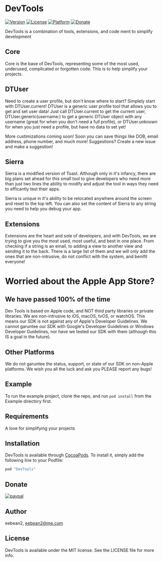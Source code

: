 # DevTools

[![Version](https://img.shields.io/cocoapods/v/DevTools.svg?style=flat)](http://cocoapods.org/pods/DevTools)
[![License](https://img.shields.io/cocoapods/l/DevTools.svg?style=flat)](http://cocoapods.org/pods/DevTools)
[![Platform](https://img.shields.io/cocoapods/p/DevTools.svg?style=flat)](http://cocoapods.org/pods/DevTools)
[![Donate](https://img.shields.io/badge/Donate-PayPal-green.svg)](https://www.paypal.com/cgi-bin/webscr?cmd=_s-xclick&hosted_button_id=AFQ67C767PDPL)

DevTools is a combination of tools, extensions, and code ment to simplify development

## Core

Core is the base of DevTools, representing some of the most used, underused, complicated or forgotten code. This is to help simplify your projects.

## DTUser

Need to create a user profile, but don't know where to start? Simplely start with DTUser.current! DTUser is a generic user profile tool that allows you to get and set user data! Just call DTUser.current to get the current user, DTUser.generic(username:) to get a generic DTUser object with any username (great for when you don't need a full profile), or DTUser.unknown for when you just need a profile, but have no data to set yet!

More custimizations coming soon! Soon you can save things like DOB, email address, phone number, and much more! Suggestions? Create a new issue and make a suggestion!

## Sierra

Sierra is a modified version of Toast. Although only in it's infancy, there are big plans set ahead for this small tool to give developers who need more than just two lines the ability to modify and adjust the tool in ways they need to efficantly test their apps.

Sierra is unique in it's ability to be relocated anywhere around the screen and reset to the top left. You can also set the content of Sierra to any string you need to help you debug your app.

## Extensions

Extensions are the heart and sole of developers, and with DevTools, we are trying to give you the most used, most useful, and best in one place. From checking if a string is an email, to adding a view to another view and sending it to the back. There is a large list of them and we will only add the ones that are non-intrusive, do not conflict with the system, and benifit everyone!

# Worried about the Apple App Store?

## We have passed 100% of the time

Dev Tools is based on Apple code, and NOT third party libraries or private libraries. We are non-intrusive to iOS, macOS, tvOS, or watchOS. This means our SDK is not against any of Apple's Developer Guidelines. We cannot garuntee our SDK with Google's Developer Guidelines or Windows Developer Guidelines, nor have we tested our SDK with them (although this IS a goal in the future).

## Other Platforms

We do not garuntee the status, support, or state of our SDK on non-Apple platforms. We wish you all the luck and ask you PLEASE report any bugs!

## Example

To run the example project, clone the repo, and run `pod install` from the Example directory first.

## Requirements

A love for simplifying your projects

## Installation

DevTools is available through [CocoaPods](http://cocoapods.org). To install
it, simply add the following line to your Podfile:

```ruby
pod "DevTools"
```

## Donate

[![paypal](https://www.paypalobjects.com/en_US/i/btn/btn_donateCC_LG.gif)](https://www.paypal.com/cgi-bin/webscr?cmd=_s-xclick&hosted_button_id=AFQ67C767PDPL)

## Author

eebean2, eebean2@me.com

## License

DevTools is available under the MIT license. See the LICENSE file for more info.

